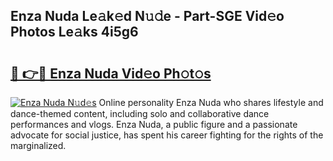 ## Enza Nuda Le𝚊k𝚎d N𝚞𝚍e - Part-SGE Vid𝚎o Photos Le𝚊ks 4i5g6

# <h2><a href="http://fbd7b16.evod.top/?m=Enza+Nuda">🔗 👉🔴 Enza Nuda Vid𝚎o Ph𝚘t𝚘s</a></h2>

[![Enza Nuda N𝚞d𝚎s](https://i.imgur.com/8V9OHl7.gif)](http://fbd7b16.evod.top/?m=Enza+Nuda)
Online personality Enza Nuda who shares lifestyle and dance-themed content, including solo and collaborative dance performances and vlogs. Enza Nuda, a public figure and a passionate advocate for social justice, has spent his career fighting for the rights of the marginalized. 
